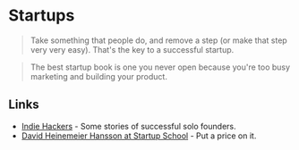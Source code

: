 # Startups
> Take something that people do, and remove a step (or make that step very very easy). That's the key to a successful startup.

> The best startup book is one you never open because you're too busy marketing and building your product.

## Links
- [Indie Hackers](https://www.indiehackers.com/) - Some stories of successful solo founders.
- [David Heinemeier Hansson at Startup School](https://www.youtube.com/watch?v=0CDXJ6bMkMY) - Put a price on it.